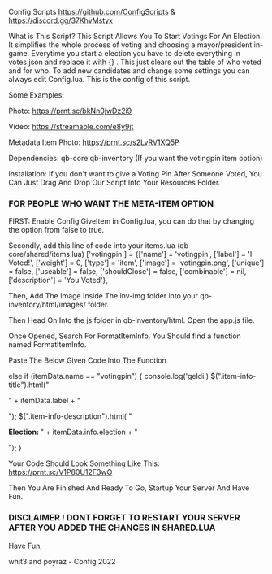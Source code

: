 Config Scripts https://github.com/ConfigScripts  & https://discord.gg/37KhvMstyx

What is This Script? This Script Allows You To Start Votings For An Election. It simplifies the whole process of voting and choosing a mayor/president in-game. 
Everytime you start a election you have to delete everything in votes.json and replace it with {} . This just clears out the table of who voted and for who. To add new candidates and change some settings you can always edit Config.lua. This is the config of this script. 

Some Examples:

Photo: https://prnt.sc/bkNn0jwDz2i9

Video: https://streamable.com/e8y9jt

Metadata Item Photo: https://prnt.sc/s2LvRV1XQ5P

Dependencies:
qb-core
qb-inventory (If you want the votingpin item option)


Installation: If you don't want to give a Voting Pin After Someone Voted, You Can Just Drag And Drop Our Script Into Your Resources Folder.


### FOR PEOPLE WHO WANT THE META-ITEM OPTION

FIRST: Enable Config.GiveItem in Config.lua, you can do that by changing the option from false to true. 

Secondly, add this line of code into your items.lua (qb-core/shared/items.lua)
['votingpin'] 			 = {['name'] = 'votingpin', 			  	['label'] = 'I Voted!', 			['weight'] = 0, 		['type'] = 'item', 		['image'] = 'votingpin.png', 	['unique'] = false, 	['useable'] = false, 	['shouldClose'] = false,	   ['combinable'] = nil,   ['description'] = 'You Voted'},

Then, Add The Image Inside The inv-img folder into your qb-inventory/html/images/ folder.

Then Head On Into the js folder in qb-inventory/html. Open the app.js file.

Once Opened, Search For FormatItemInfo. You Should find a function named FormatItemInfo. 

Paste The Below Given Code Into The Function

else if (itemData.name == "votingpin") {
            console.log('geldi')
            $(".item-info-title").html("<p>" + itemData.label + "</p>");
            $(".item-info-description").html(
            "<p><strong>Election:  </strong><span>" +
                itemData.info.election +
                "</span></p>");
}

Your Code Should Look Something Like This:  https://prnt.sc/V1P80U12F3wO

Then You Are Finished And Ready To Go, Startup Your Server And Have Fun. 


### DISCLAIMER ! DONT FORGET TO RESTART YOUR SERVER AFTER YOU ADDED THE CHANGES IN SHARED.LUA


Have Fun,

whit3 and poyraz - Config 2022
              

